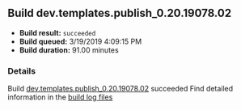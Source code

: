 ## Build dev.templates.publish_0.20.19078.02
- **Build result:** `succeeded`
- **Build queued:** 3/19/2019 4:09:15 PM
- **Build duration:** 91.00 minutes
### Details
Build [dev.templates.publish_0.20.19078.02](https://winappstudio.visualstudio.com/web/build.aspx?pcguid=a4ef43be-68ce-4195-a619-079b4d9834c2&builduri=vstfs%3a%2f%2f%2fBuild%2fBuild%2f27300) succeeded
Find detailed information in the [build log files](https://uwpctdiags.blob.core.windows.net/buildlogs/dev.templates.publish_0.20.19078.02_logs.zip)
